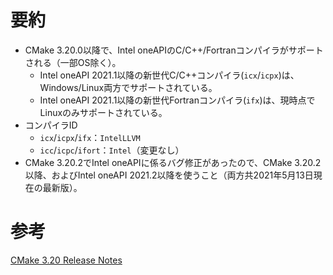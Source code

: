 <!--
title:   CMake 3.20からIntel oneAPIがサポートされた件
tags:    C,C++,CMake,Fortran,oneAPI
id:      6d2423f532a0d273b04f
private: false
-->
# 要約

- CMake 3.20.0以降で、Intel oneAPIのC/C++/Fortranコンパイラがサポートされる（一部OS除く）。
  - Intel oneAPI 2021.1以降の新世代C/C++コンパイラ(`icx`/`icpx`)は、Windows/Linux両方でサポートされている。
  - Intel oneAPI 2021.1以降の新世代Fortranコンパイラ(`ifx`)は、現時点でLinuxのみサポートされている。
- コンパイラID
  - `icx`/`icpx`/`ifx`：`IntelLLVM`
  - `icc`/`icpc`/`ifort`：`Intel`（変更なし）
- CMake 3.20.2でIntel oneAPIに係るバグ修正があったので、CMake 3.20.2以降、およびIntel oneAPI 2021.2以降を使うこと（両方共2021年5月13日現在の最新版）。

# 参考

[CMake 3.20 Release Notes](https://cmake.org/cmake/help/latest/release/3.20.html#id3)